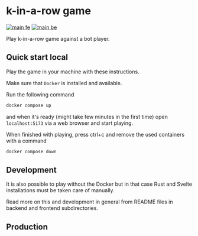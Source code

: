 # k-in-a-row game

[![main fe](https://github.com/elmomoilanen/k-in-a-row/actions/workflows/main-fe.yml/badge.svg)](https://github.com/elmomoilanen/k-in-a-row/actions/workflows/main-fe.yml)
[![main be](https://github.com/elmomoilanen/k-in-a-row/actions/workflows/main-be.yml/badge.svg)](https://github.com/elmomoilanen/k-in-a-row/actions/workflows/main-be.yml)

Play k-in-a-row game against a bot player.

## Quick start local

Play the game in your machine with these instructions.

Make sure that `Docker` is installed and available.

Run the following command

```bash
docker compose up
```

and when it's ready (might take few minutes in the first time) open `localhost:5173` via a web browser and start playing.

When finished with playing, press ctrl+c and remove the used containers with a command

```bash
docker compose down
```

## Development

It is also possible to play without the Docker but in that case Rust and Svelte installations must be taken care of manually.

Read more on this and development in general from README files in backend and frontend subdirectories.

## Production

